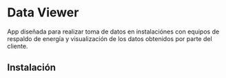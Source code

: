 # Data Viewer

App diseñada para realizar toma de datos en instalaciónes con  equipos de respaldo de energía y visualización de los datos obtenidos por parte del cliente.

## Instalación

